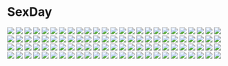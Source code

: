 # SexDay
![](https://konachan.com/image/ef0be04a11f2b30cd6bcf81e33a3c2d6/Konachan.com%20-%20170027%20ai_astin%20blonde_hair%20catstudioinc_%28punepuni%29%20clouds%20cross%20flowers%20green_eyes%20leaves%20long_hair%20shorts%20sky%20sunset%20tears%20tree.jpg)
![](https://konachan.com/image/d4ae1483e13fbe6180ad3aacd7f93422/Konachan.com%20-%20254083%20apron%20aqua_eyes%20blue_eyes%20blue_hair%20bow%20brown_eyes%20brown_hair%20christmas%20group%20hat%20long_hair%20precure%20red_eyes%20red_hair%20santa_hat%20scan%20short_hair.jpg)
![](https://konachan.com/image/e1714041dc1d8d365916a9210b54b9a1/Konachan.com%20-%2060914%20brown_eyes%20brown_hair%20close%20misaka_mikoto%20school_uniform%20short_hair%20to_aru_kagaku_no_railgun%20to_aru_majutsu_no_index%20vector%20white.jpg)
![](https://konachan.com/jpeg/8e6e40bb4a3f67036ae4d4e4c2632c61/Konachan.com%20-%20201761%20bodysuit%20brown_hair%20close%20eyepatch%20hat%20long_hair%20nao_%28qqqbb%29%20neon_genesis_evangelion%20soryu_asuka_langley%20white.jpg)
![](https://konachan.com/image/92e6a7b4f833a79d10ef5778916bb6c8/Konachan.com%20-%2098226%20blonde_hair%20blue_eyes%20blue_hair%20candy%20dress%20gun%20lollipop%20long_hair%20panty_%28character%29%20stocking_%28character%29%20sword%20wayjilam%20weapon.jpg)
![](https://konachan.com/jpeg/74210094122c14918f4a20d3d89cb7e0/Konachan.com%20-%20202113%20animal%20bird%20building%20ciavis0339%20city%20dress%20hat%20original%20polychromatic%20scenic%20thighhighs.jpg)
![](https://konachan.com/image/cf85c704d76006d39b4dcedbd622102e/Konachan.com%20-%20155745%20animal%20bird%20building%20forest%20grass%20original%20rio_%282190612%29%20scenic%20sky%20stairs%20sunset%20tree%20water%20waterfall.jpg)
![](https://konachan.com/image/a6daff32265394753890bf0a8dd965b7/Konachan.com%20-%2033972%20long_hair%20maid%20scan%20shakugan_no_shana%20shana%20wilhelmina_carmel.jpg)
![](https://konachan.com/jpeg/4ccad780d8761ef9e5b8249657bce4c5/Konachan.com%20-%20141580%20animal_ears%20ass%20bicolored_eyes%20blush%20breasts%20catgirl%20censored%20game_cg%20gray_hair%20kyoui_hakuyaku%20long_hair%20nipples%20nude%20pussy%20sangoku_hime%20tagme%20tail.jpg)
![](https://konachan.com/jpeg/d1698d9e8987fab45aa6508ce443f107/Konachan.com%20-%20233786%202girls%20anthropomorphism%20blonde_hair%20breasts%20dress%20elbow_gloves%20gloves%20hat%20kantai_collection%20long_hair%20military%20thighhighs%20tk8d32%20uniform.jpg)
![](https://konachan.com/jpeg/31e0cb36a61f9e24daf87533ccaf8aae/Konachan.com%20-%20149590%20game_cg%20hinomiya_ayari%20ko%7Echa%20witch%27s_garden%20yukimura_suzuno.jpg)
![](https://konachan.com/image/109d94f8b621d4e8b3be58760848509a/Konachan.com%20-%2037987%20ninja%20ragnarok_online.jpg)
![](https://konachan.com/jpeg/80cf128935679c82b88d79b48abf0e1f/Konachan.com%20-%20199980%20ass%20bed%20black_hair%20blue_eyes%20blue_hair%20book%20dark%20glasses%20group%20heart%20pink_hair%20pleiadian%20purple_eyes%20purple_hair%20teddy_bear%20twintails%20yellow_eyes.jpg)
![](https://konachan.com/image/1acbf842b1d9f704f7b2d63bfab6f926/Konachan.com%20-%20164172%20blue_eyes%20blue_hair%20dress%20headphones%20jpeg_artifacts%20original%20sodapop_%28iemaki%29.jpg)
![](https://konachan.com/image/1ad7c8ceb74c69f82d2a1f6914fd9312/Konachan.com%20-%207451%20enhance_heart%20katana%20konpaku_youmu%20petals%20rokuwata_tomoe%20sword%20touhou%20weapon.jpg)
![](https://konachan.com/image/c1f50250b509444b3f78486a2b410911/Konachan.com%20-%20167111%20animal%20barefoot%20black_hair%20blue_eyes%20chinese_dress%20dragon%20emia_wang%20fish%20flowers%20luo_tianyi%20moon%20sky%20stars%20vocaloid%20vocaloid_china%20water.jpg)
![](https://konachan.com/image/2bdfb8483b7402a4ee6a18dff0202ea5/Konachan.com%20-%2060063%20bakemonogatari%20book%20dress%20monogatari_%28series%29%20sengoku_nadeko%20sky%20sunset%20torii.jpg)
![](https://konachan.com/image/d3a186f3bcb05539000b811a8c43ed66/Konachan.com%20-%20172316%20aqua_eyes%20aqua_hair%20ass%20blush%20breasts%20cameltoe%20car%20emperpep%20gun%20hatsune_miku%20nipples%20open_shirt%20panties%20twintails%20underwear%20vocaloid%20weapon.jpg)
![](https://konachan.com/image/c74438ac3489ba887c2d016b1972388e/Konachan.com%20-%2091371%20bicolored_eyes%20chua_churam%20chu_chu_idol%20chu_x_chu%20game_cg%20guitar%20instrument%20ozawa_akifumi%20pink_hair%20unisonshift.jpg)
![](https://konachan.com/image/d533e4ba7a43b43f4bbb80985d79e2c9/Konachan.com%20-%20267461%20anthropomorphism%20blonde_hair%20blush%20gloves%20kantai_collection%20maku_ro%20school_uniform%20skirt%20white%20yuudachi_%28kancolle%29.jpg)
![](https://konachan.com/jpeg/c47c2d8f549638e8b1b59d83fea338c0/Konachan.com%20-%20268387%20breasts%20butterfly%20cleavage%20flowers%20garter_belt%20panties%20petals%20pink_hair%20purple_eyes%20rose%20short_hair%20stockings%20tail%20thighhighs%20to_love_ru%20underwear.jpg)
![](https://konachan.com/image/4cf401f069bbe5864f989f8678fac6da/Konachan.com%20-%20227345%20fox37%20ram_%28re%3Azero%29%20rem_%28re%3Azero%29%20re%3Azero_kara_hajimeru_isekai_seikatsu%20twins.jpg)
![](https://konachan.com/image/9ee1571fbf188b1b5b34ff8327ad9c2d/Konachan.com%20-%205636%20aquaplus%20leaf%20lucy_maria_misora%20to_heart%20to_heart_2%20witch.jpg)
![](https://konachan.com/image/da32db1848a52084a06bac74d7fac0b4/Konachan.com%20-%20256398%20animal%20autumn%20azur_lane%20blonde_hair%20blue_hair%20breasts%20cleavage%20crab%20flowers%20food%20leaves%20long_hair%20mask%20petals%20red_eyes%20red_hair%20shorts%20water.jpg)
![](https://konachan.com/image/be3958f41eb2fea1e6e9ed1ce7779eb6/Konachan.com%20-%20256455%20animal_ears%20dress%20fate_extra%20fate_extra_ccc%20fate_%28series%29%20flowers%20foxgirl%20hino_hinako%20long_hair%20pink_hair%20ribbons%20tail%20yellow_eyes.jpg)
![](https://konachan.com/image/df3bfe4646aca2feab0cbc0a2b6daf9d/Konachan.com%20-%2063902%20apron%20censored%20favorite%20game_cg%20green_eyes%20hoshizora_no_memoria%20kogasaka_chinami%20naked_apron%20nipples%20pink_hair%20pussy%20sex.jpg)
![](https://konachan.com/image/037fb6c9c5a0cee0ee770cb46c8421a8/Konachan.com%20-%20196194%20aqua_eyes%20aqua_hair%20dress%20hatsune_miku%20long_hair%20shirayuki_towa%20thighhighs%20twintails%20vocaloid.jpg)
![](https://konachan.com/image/cf8614ec663d4b28c26a6e1e63e11533/Konachan.com%20-%2042035%20anthropomorphism%20homeworld%20tagme%20white.jpg)
![](https://konachan.com/jpeg/7ab44e2f07840a3827799f25feda3aaf/Konachan.com%20-%20287575%20all_male%20barefoot%20blonde_hair%20flowers%20green_eyes%20hat%20male%20original%20petals%20ran9u%20see_through%20short_hair%20shorts%20swim_ring%20waifu2x%20water%20wet.jpg)
![](https://konachan.com/image/dd8b44fcf7e354461d525fe8fdcea61b/Konachan.com%20-%20281829%202girls%20blush%20bow%20breasts%20butterfly%20cleavage%20dress%20flowers%20food%20fruit%20long_hair%20no_bra%20original%20ponytail%20red_hair%20short_hair%20sideboob%20zongmao.jpg)
![](https://konachan.com/image/e05f895f4f01d33c9f15f308b4f15bef/Konachan.com%20-%20108029%20kagamine_rin%20vocaloid.jpg)
![](https://konachan.com/jpeg/85e756f22846289fa53d30fae72be95b/Konachan.com%20-%2095644%20blue_eyes%20blue_hair%20dress%20food%20gloves%20group%20hat%20kyuubee%20long_hair%20pink_eyes%20pink_hair%20red_eyes%20red_hair%20ribbons%20taiyaki%20tomoe_mami%20twintails.jpg)
![](https://konachan.com/image/64128121615e83fa3863f685eaa05641/Konachan.com%20-%20241956%20cosmic_break%20gun%20lisel_zweig%20morizo_cs%20weapon.jpg)
![](https://konachan.com/jpeg/fcb484b79675ba99fec372a0662d16b6/Konachan.com%20-%20283878%20barefoot%20blue_eyes%20butterfly%20dark%20dress%20forest%20grass%20gray_hair%20hara_shoutarou%20horns%20long_hair%20original%20pointed_ears%20summer_dress%20tree.jpg)
![](https://konachan.com/image/778c4aad9b070724a3b7cc1a45fc92bd/Konachan.com%20-%20145532%20headphones%20original%20porigon%20school_uniform.jpg)
![](https://konachan.com/image/240ee9f0d4e333487d67d3eedc04e06a/Konachan.com%20-%20119336%20gokou_ruri%20ore_no_imouto_ga_konna_ni_kawaii_wake_ga_nai.jpg)
![](https://konachan.com/jpeg/c8221944ad59e812e69bdc4e77f8545a/Konachan.com%20-%20172976%20aqua_hair%20bikini%20blue_hair%20bra%20clouds%20hat%20mantine%20pokemon%20remoraid%20shellder%20swimsuit%20underwear%20vaporeon%20water%20wingull.jpg)
![](https://konachan.com/image/f88c858d0ccacb6f5c645c90d97bcc6c/Konachan.com%20-%2014956%20all_male%20gekko_hayate%20male%20namiashi_raido%20naruto%20shiranui_genma%20yamashiro_aoba.jpg)
![](https://konachan.com/jpeg/0d47eb42e5570a947b8bb5c0b998d02f/Konachan.com%20-%20194172%20animal%20animal_ears%20boat%20cat%20feguimel%20japanese_clothes%20male%20original%20scenic%20signed%20tail%20wings.jpg)
![](https://konachan.com/jpeg/475dfa7881a34dc62c881825c05b0a3f/Konachan.com%20-%20123797%20bomi%20breasts%20censored%20game_cg%20kajiki_hime%20molamola_software%20nipples%20nopan%20omae_no_pantsu_wa_nani-iro_da%21%20pussy.jpg)
![](https://konachan.com/jpeg/5cb82e99d49addd75bc03a3e439381e4/Konachan.com%20-%20182000%20bed%20blue_eyes%20breasts%20electrichka_sapsan%20game_cg%20gray_hair%20hibiki_works%20long_hair%20nipples%20nude%20oryou%20pretty_x_cation.jpg)
![](https://konachan.com/jpeg/5eefb65d011ddd1682f245d091658df3/Konachan.com%20-%20176751%20apfl0515%20kagerou_project%20kano_shuuya%20kido_tsubomi%20seto_kousuke%20tateyama_ayano.jpg)
![](https://konachan.com/jpeg/112544f1c63e3b84f22a9e14f180605d/Konachan.com%20-%20299562%20amashiro_natsuki%20animal_ears%20aqua_eyes%20blush%20bow%20catgirl%20chibi%20fang%20gray_hair%20hoodie%20long_hair%20nacho_neko%20original%20skirt%20tail%20white.jpg)
![](https://konachan.com/image/3ba471a3141799718edd410b0c233ba0/Konachan.com%20-%20146617%20asukaziye%20blonde_hair%20blue_eyes%20card_captor_sakura%20dress%20feathers%20jpeg_artifacts%20kinomoto_sakura%20space%20wings.jpg)
![](https://konachan.com/image/2bc572cdbbebc952d0b2f2f17f3ad201/Konachan.com%20-%20106611%20mahou_senki_lyrical_nanoha_force%20mahou_shoujo_lyrical_nanoha%20takamachi_nanoha%20weapon.jpg)
![](https://konachan.com/image/acc3ffe64c95059872ad7440528c794b/Konachan.com%20-%20192411%20animal_ears%20cat_smile%20doggirl%20foxgirl%20gugure%21_kokkuri-san%20inugami%20kokkuri-san%20mocchi%20tama_%28gugure%21_kokkuri-san%29.jpg)
![](https://konachan.com/image/3595bc42c86657737940ae1007d16ac0/Konachan.com%20-%2027098%20all_male%20code_geass%20lelouch_lamperouge%20male%20scan.jpg)
![](https://konachan.com/jpeg/24a46fa223b2940b9abd2424f298c906/Konachan.com%20-%20268783%20ass%20black_hair%20bondage%20breasts%20coppelion%20kneehighs%20logo%20neocoill%20nipples%20no_bra%20nopan%20open_shirt%20penis%20sex%20shirt%20short_hair%20skirt%20tie%20watermark.jpg)
![](https://konachan.com/jpeg/14955cb8506d660fef2c9d7d9f22b447/Konachan.com%20-%20272287%20autumn%20bikini%20blue_hair%20demon%20drink%20fang%20fate_%28series%29%20horns%20kimono%20leaves%20m-ya%20magic%20moon%20night%20purple_eyes%20sake%20short_hair%20signed%20swimsuit.jpg)
![](https://konachan.com/image/870752f49523f3bb21b67a07d7a0189e/Konachan.com%20-%20251197%202girls%20black_eyes%20blonde_hair%20brown_hair%20cropped%20dress%20flowers%20kakmxxxny06%20long_hair%20original%20shoujo_ai%20yellow_eyes.jpg)
![](https://konachan.com/image/5f9e25c83c397d53019cf440733de033/Konachan.com%20-%206127%20paprika.jpg)
![](https://konachan.com/image/998aea5018f2f5857ce541619d4e355c/Konachan.com%20-%2058327%20hatsune_miku%20vocaloid.jpg)
![](https://konachan.com/image/f0451967c90c261147dd228939d24304/Konachan.com%20-%206984%20goth-loli%20kamikawa_mayuko%20lolita_fashion%20sola%20tsujidou_takeshi.jpg)
![](https://konachan.com/image/0cfa1e844cd09f39d590881ea766205f/Konachan.com%20-%2097494%20animal_ears%20ass%20baby_princess%20bell%20black_hair%20catgirl%20collar%20flat_chest%20kusaka_souji%20nipples%20no_bra%20pantyhose%20red_eyes%20tail%20topless%20white.jpg)
![](https://konachan.com/jpeg/49891ddb6b2e4767f3c24a93574d4e84/Konachan.com%20-%20262237%20anthropomorphism%20aqua_eyes%20azur_lane%20breasts%20chiyingzai%20cleavage%20elbow_gloves%20gloves%20hat%20illustrious_%28azur_lane%29%20long_hair%20scan%20white_hair.jpg)
![](https://konachan.com/image/812a84a11b5677d887966b59ca4ca2a0/Konachan.com%20-%20264611%20blood%20dress%20gothic%20hat%20night%20purple_hair%20red_eyes%20remilia_scarlet%20short_hair%20touhou%20vampire%20water%20wings%20zimajiang.jpg)
![](https://konachan.com/jpeg/31c3a2ef15c344d144cb9d206da89ef9/Konachan.com%20-%20288916%20blood%20blue_eyes%20blue_hair%20blush%20bondage%20bow%20cropped%20gayarou%20original%20panty_pull%20scan%20school_uniform%20skirt%20thighhighs.jpg)
![](https://konachan.com/image/4f1c12d3dabbe9031746ab192d2a5f73/Konachan.com%20-%20178585%20barefoot%20blue_eyes%20blue_hair%20blush%20bra%20chikotam%20dengeki_moeoh%20headband%20long_hair%20navel%20original%20panties%20scan%20underwear%20wink.jpg)
![](https://konachan.com/image/4a42fb07361cbfd0aac4b59d36e22df9/Konachan.com%20-%20251305%20animal_ears%20black_hair%20blue_eyes%20blush%20collar%20fang%20navel%20new_game%21%20nyantype%20pink_hair%20ponytail%20purple_eyes%20purple_hair%20scan%20short_hair%20yellow_eyes.jpg)
![](https://konachan.com/jpeg/6d9072cdea44634812e0ec9e349ef702/Konachan.com%20-%20282168%20aliasing%20anus%20ass%20ass_grab%20bed%20blush%20breasts%20fate_grand_order%20fate_%28series%29%20long_hair%20penis%20pussy%20sex%20tears%20uncensored%20white_hair%20yellow_eyes%20zen_o.jpg)
![](https://konachan.com/image/cc04cec0c618878c0cb607ea97364a4d/Konachan.com%20-%2049599%20bleach%20blue%20kuchiki_rukia%20polychromatic%20short_hair%20sword%20weapon.jpg)
![](https://konachan.com/image/48dba23050fd172834f2f033b5e53b19/Konachan.com%20-%20212677%20animal%20blonde_hair%20blue_eyes%20cat%20drink%20food%20glasses%20grass%20group%20lm7_%28op-center%29%20original%20penguin%20red_eyes%20tree.jpg)
![](https://konachan.com/jpeg/fc87d7e494679947e7b572a3083e31aa/Konachan.com%20-%20291193%20black_hair%20emily%20game_cg%20hug%20kiss%20long_hair%20male%20marmalade%20omaezaki_yuu%20scarf%20short_hair%20skirt%20study_%C2%A7_steady.jpg)
![](https://konachan.com/jpeg/023025b6e6d6e0317a3984e7aab3d55f/Konachan.com%20-%20283994%20ass%20azur_lane%20bed%20blonde_hair%20blush%20braids%20breasts%20doll%20dress%20garter_belt%20green_eyes%20long_hair%20original%20ribbons%20riichu%20scan%20thighhighs%20twintails.jpg)
![](https://konachan.com/image/a0a32aab30f2e3e65d4f16f74fdcf946/Konachan.com%20-%2071119%20cherry_blossoms%20flowers%20katana%20konpaku_youmu%20myon%20purple_eyes%20short_hair%20skirt%20sword%20touhou%20weapon%20white_hair.jpg)
![](https://konachan.com/jpeg/5ade37c5e11fc4d56de26aa16914bb74/Konachan.com%20-%20197644%20aki_tomoya%20blonde_hair%20blue_eyes%20blush%20glasses%20long_hair%20male%20ruku_%28alicecreation%29%20sawamura_spencer_eriri%20school_uniform%20skirt%20thighhighs.jpg)
![](https://konachan.com/image/dc7bb4605a96817108a456fd2f17b225/Konachan.com%20-%20180047%20aircraft%20bike_shorts%20blush%20boots%20bow_%28weapon%29%20brown_hair%20headband%20north_abyssor%20short_hair%20shorts%20sideboob%20skirt%20thighhighs%20water%20weapon%20yellow_eyes.jpg)
![](https://konachan.com/image/5c7a473e31cac52f9fc95114bc8ff19f/Konachan.com%20-%20110288%20baka_to_test_to_shoukanjuu%20blush%20himeji_mizuki%20kinoshita_hideyoshi%20male%20school_swimsuit%20shimada_minami%20swimsuit%20trap.jpg)
![](https://konachan.com/jpeg/4d11e6549840843581d300045ba6554a/Konachan.com%20-%20284860%20blush%20breast_hold%20breasts%20close%20erect_nipples%20goggles%20idolmaster%20ponytail%20purple_eyes%20red_hair%20school_swimsuit%20shiina_noriko%20swimsuit%20wet.jpg)
![](https://konachan.com/image/5ca18399349c17ab86f99744b3323be4/Konachan.com%20-%2063553%20aoi_isuzu%20blue_hair%20favorite%20game_cg%20hoshizora_no_memoria%20kogasaka_chinami%20pink_hair%20school_uniform%20shida_kazuhiro%20short_hair%20tears.jpg)
![](https://konachan.com/image/e1ac16a565d173fa57bf063a9773a3f9/Konachan.com%20-%206579%20artoria_pendragon_%28all%29%20fate_%28series%29%20fate_stay_night%20saber%20saber_alter%20sword%20weapon.jpg)
![](https://konachan.com/image/099448607953c0455740a05ef8850034/Konachan.com%20-%20153383%20blue_eyes%20blue_hair%20blush%20cameltoe%20original%20panties%20ribbons%20underwear%20usashouya.jpg)
![](https://konachan.com/jpeg/a154f7bdb06361acfaf497825ecd9a79/Konachan.com%20-%20187600%20animal_ears%20clouds%20goggles%20gun%20halo%20original%20ruins%20skirt%20sky%20thighhighs%20twintails%20uzubilla%20weapon.jpg)
![](https://konachan.com/jpeg/6c3150f0efa0c38dc6552cbf9b707385/Konachan.com%20-%20189595%20blue_hair%20breasts%20dengeki_hime%20dewa_azusa%20food%20logo%20nipples%20no_bra%20nopan%20open_shirt%20pussy_juice%20red_eyes%20scan%20short_hair%20spread_legs%20yukata.jpg)
![](https://konachan.com/image/6601d8f1a96d3b8388733cafb2b38303/Konachan.com%20-%2030769%20blue_eyes%20blush%20onegai_twins%20onodera_karen%20school_uniform%20skirt.jpg)
![](https://konachan.com/image/5834fc9556b8a36466e98e11209e221d/Konachan.com%20-%2017178%20anna%20carnevale_della_luce_della_luna%20cornalina%20iris_%28carnevale%29%20lunaria%20noel%20oosaki_shinya%20perla%20rebecca%20romeo.jpg)
![](https://konachan.com/image/8e4d6e1163748509870f2a5aa2d798f7/Konachan.com%20-%20207389%20anthropomorphism%20blue_eyes%20breasts%20brown_hair%20cleavage%20gin00%20japanese_clothes%20jpeg_artifacts%20kantai_collection%20long_hair%20panties%20underwear%20yukata.jpg)
![](https://konachan.com/image/b5c4a225d006fdef03aef1cfd5ea3516/Konachan.com%20-%20215917%20butterfly%20guilty_crown%20navel%20pink_hair%20red_eyes%20thighhighs%20yuzhi%20yuzuriha_inori.jpg)
![](https://konachan.com/image/109f434826b344dc3f3475ffe50966c2/Konachan.com%20-%2086881%20blue%20izumi_sai%20landscape%20original%20scenic%20sky%20water.jpg)
![](https://konachan.com/image/ceb058023b470879b5d3fe1a1701804f/Konachan.com%20-%2077992%20durarara%21%21%20kida_masaomi%20mikajima_saki.jpg)
![](https://konachan.com/image/fcf15358faaa2a2fc4e4c3bb05286b74/Konachan.com%20-%20208498%20chibi%20flowers%20group%20hatsune_miku%20kagamine_len%20kagamine_rin%20kaito%20male%20megurine_luka%20meiko%20momoko_%28momoko14%29%20vocaloid.jpg)
![](https://konachan.com/image/a8fd3078d9b7ddb0f54f325a730f76b6/Konachan.com%20-%20216992%20blue_hair%20blush%20brown_eyes%20choker%20hat%20headband%20love_live%21_school_idol_project%20navel%20necklace%20petals%20shiimai%20sonoda_umi%20wink.jpg)
![](https://konachan.com/image/2bd456a91f6b48836c2bae6346219067/Konachan.com%20-%20145512%20bikini%20black_hair%20book%20brown_hair%20clouds%20group%20hat%20isuzu_hana%20long_hair%20navel%20orange_hair%20reizei_mako%20sky%20swim_ring%20swimsuit%20tree%20water%20weapon.jpg)
![](https://konachan.com/image/e711196071ae2c3e8bfdcfb5c60eeffc/Konachan.com%20-%20262399%20animal%20aqua_eyes%20barefoot%20bird%20breasts%20cleavage%20clouds%20dress%20long_hair%20original%20ruins%20see_through%20sky%20tagme_%28artist%29%20water%20white_hair.jpg)
![](https://konachan.com/jpeg/00c0a81bde3317878052c0c3a202a89d/Konachan.com%20-%20177157%20armor%20bikini%20cape%20game_cg%20hinanomori_marin%20kimi_to_boku_to_no_kishi_no_hibi%20navel%20orange_eyes%20orange_hair%20piriri%21%20short_hair%20swimsuit.jpg)
![](https://konachan.com/image/19bdcb9174bbb0e5b6e7016b23335c2f/Konachan.com%20-%2099068%20gumi%20vocaloid.jpg)
![](https://konachan.com/image/e842f86daa341d897594881719fc1eb1/Konachan.com%20-%20271971%20apron%20aqua_eyes%20barefoot%20blush%20loli%20long_hair%20naked_apron%20navel%20nipples%20original%20pokachu%20see_through%20white_hair.jpg)
![](https://konachan.com/image/ecd9f6d682a3ae55ba743c7e5de966b8/Konachan.com%20-%20282542%202girls%20blue_hair%20blush%20breasts%20brown_hair%20cleavage%20green_eyes%20long_hair%20mochiko_%28mochiko3121%29%20original.jpg)
![](https://konachan.com/jpeg/51c91e01e42e408ec86c137c8e30274e/Konachan.com%20-%20224084%20bai_qi-qsr%20dress%20long_hair%20microphone%20vocaloid%20vocaloid_china%20waifu2x%20watermark%20xingchen.jpg)
![](https://konachan.com/jpeg/8206a8313368d0efe1827e276749e0c9/Konachan.com%20-%20281396%20ass%20breasts%20brown_hair%20cameltoe%20game_cg%20hug%20koku%20levy_%28realive%29%20male%20nipples%20no_bra%20panties%20purple_hair%20realive%20red_hair%20short_hair%20underwear.jpg)
![](https://konachan.com/image/88eeaafca8dace00808cebedd8757eef/Konachan.com%20-%20171142%202girls%20animal%20black_hair%20blue_eyes%20brown_hair%20bubbles%20clouds%20fish%20flowers%20long_hair%20nyantype%20scan%20school_uniform%20skirt%20sky%20socks%20underwater%20water.jpg)
![](https://konachan.com/jpeg/aeb99509cd409d332a4718e24268afb1/Konachan.com%20-%20246732%20anthropomorphism%20brown_hair%20bubbles%20clouds%20long_hair%20naka_%28kancolle%29%20night%20pink_hair%20scarf%20signed%20sky%20tagme_%28artist%29%20thighhighs%20water.jpg)
![](https://konachan.com/jpeg/3b6331bf49fab4dd3e1df31160ea105b/Konachan.com%20-%20187127%20ayase_hazuki%20black_hair%20game_cg%20kamidere%20long_hair%20necklace%20ooguro_miho%20purple_eyes.jpg)
![](https://konachan.com/jpeg/d8d175f5fe657434d7bd3b73d8eec667/Konachan.com%20-%20141642%20black_hair%20blush%20dressing%20komone_ushio%20long_hair%20pink_eyes%20saki%20school_uniform%20shimizudani_ryuuka%20thighhighs.jpg)
![](https://konachan.com/jpeg/0814c33e28b131c2e6c2fe0c2fb77496/Konachan.com%20-%20220305%20aqua_eyes%20aqua_hair%20blush%20close%20cropped%20hatsune_miku%20heart%20long_hair%20pudding_%288008208820%29%20tie%20twintails%20vocaloid%20waifu2x.jpg)
![](https://konachan.com/jpeg/8328f11de478b9aa4342af7125cdc678/Konachan.com%20-%20266818%20black_hair%20blue_eyes%20flowers%20neku_%28neku_draw%29%20original%20rain%20school_uniform%20see_through%20short_hair%20umbrella%20water%20wet.jpg)
![](https://konachan.com/image/efc3067dd265dacd98e1bfbf15fea4c1/Konachan.com%20-%20294040%20aliasing%20japanese_clothes%20monochrome%20munakata_%28hisahige%29%20original%20short_hair%20sport.jpg)
![](https://konachan.com/image/c784cd230849c4edc20c6c95a1f50e93/Konachan.com%20-%20126446%20anthropomorphism%20gia%20gun%20knife%20original%20purple_hair%20weapon%20white%20wings.jpg)
![](https://konachan.com/image/dda7e568116d20a99d8fa17ef4258a1e/Konachan.com%20-%2017474%20beatmania%20beatmania_iidx%20blonde_hair%20bow%20diverse_system%20headphones%20long_hair%20shingo_%28missing_link%29%20skirt%20thighhighs%20umegiri_iroha.jpg)
![](https://konachan.com/jpeg/6daf1a5a6a45e64ee4ae0e9276d1fce8/Konachan.com%20-%20300053%20ass%20bra%20long_hair%20original%20pan_%28mimi%29%20panties%20purple_hair%20red_eyes%20scan%20third-party_edit%20twintails%20underwear%20undressing%20uta-chan_%28pan%29.jpg)
